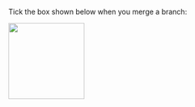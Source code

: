 Tick the box shown below when you merge a branch:

<img src="{{baseUrl}}/gitAndGithub/branch/images/mergeBranchDialog.png" height="150" />
<p/>
